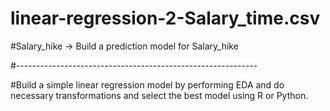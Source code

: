 # linear-regression-2-Salary_time.csv
#Salary_hike -> Build a prediction model for Salary_hike

#------------------------------------------------------------

#Build a simple linear regression model by performing EDA and do necessary transformations and select the best model using R or Python.
